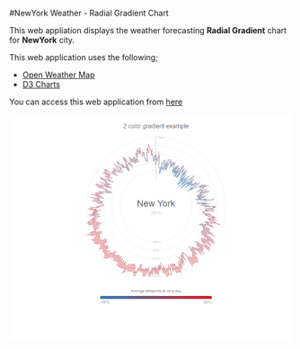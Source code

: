 #NewYork Weather - Radial Gradient Chart


This web appliation displays the weather forecasting **Radial Gradient** chart for **NewYork** city. 

This web application uses the following;
- [Open Weather Map](https://api.openweathermap.org)
- [D3 Charts](https://d3js.org/)

You can access this web application from [here](http://idhamid2.c1.biz/leafletmaps/weather_radial.html)


![Web Application Interface](https://github.com/idhamid2/Charts-Web-Application/blob/main/NewYork%20Gradient%20Chart/Newyork_Gradient_Radial%20Chart.PNG)

